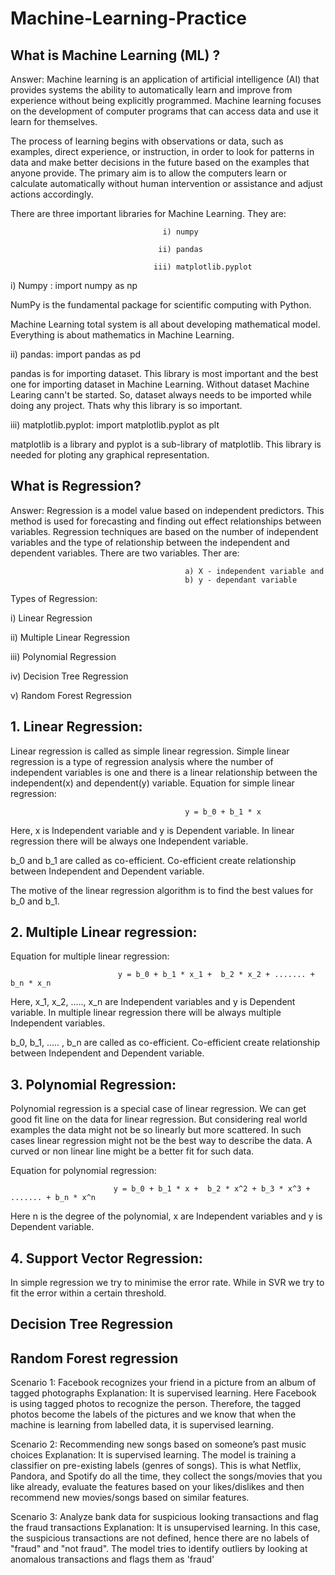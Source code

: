 # Machine-Learning-Practice

## What is Machine Learning (ML) ?

Answer: Machine learning is an application of artificial intelligence (AI) that provides systems the ability to automatically learn and improve from experience without being explicitly programmed. Machine learning focuses on the development of computer programs that can access data and use it learn for themselves.

The process of learning begins with observations or data, such as examples, direct experience, or instruction, in order to look for patterns in data and make better decisions in the future based on the examples that anyone provide. The primary aim is to allow the computers learn or calculate automatically without human intervention or assistance and adjust actions accordingly.

There are three important libraries for Machine Learning. They are:
                                      
                                      i) numpy
                                      
                                     ii) pandas
                                     
                                    iii) matplotlib.pyplot
                                    
i) Numpy : import numpy as np

NumPy is the fundamental package for scientific computing with Python. 

Machine Learning total system is all about developing mathematical model. Everything is about mathematics in Machine Learning. 

ii) pandas: import pandas as pd

pandas is for importing dataset. This library is most important and the best one for importing dataset in Machine Learning. Without dataset Machine Learing cann't be started. So, dataset always needs to be imported while doing any project. Thats why this library is so important.

iii) matplotlib.pyplot: import matplotlib.pyplot as plt

matplotlib is a library and pyplot is a sub-library of matplotlib. This library is needed for ploting any graphical representation.

## What is Regression?

Answer: Regression is a model value based on independent predictors. This method is used for forecasting and finding out effect relationships between variables. Regression techniques are based on the number of independent variables and the type of relationship between the independent and dependent variables. There are two variables. Ther are:

                                           a) X - independent variable and
                                           b) y - dependant variable

Types of Regression:

  i) Linear Regression

 ii) Multiple Linear Regression

iii) Polynomial Regression

 iv) Decision Tree Regression

  v) Random Forest Regression

## 1. Linear Regression: 

Linear regression is called as simple linear regression. Simple linear regression is a type of regression analysis where the number of independent variables is one and there is a linear relationship between the independent(x) and dependent(y) variable. Equation for simple linear regression:

                                           y = b_0 + b_1 * x
                                      
Here, x is Independent variable and y is Dependent variable. In linear regression there will be always one Independent variable.

b_0 and b_1 are called as co-efficient. Co-efficient create relationship between Independent and Dependent variable.

The motive of the linear regression algorithm is to find the best values for b_0 and b_1. 

## 2. Multiple Linear regression: 

Equation for multiple linear regression:

                            y = b_0 + b_1 * x_1 +  b_2 * x_2 + ....... + b_n * x_n
                            
Here, x_1, x_2, ....., x_n are Independent variables and y is Dependent variable. In multiple linear regression there will be always multiple Independent variables.        

b_0, b_1, ..... , b_n are called as co-efficient. Co-efficient create relationship between Independent and Dependent variable.

## 3. Polynomial Regression:

Polynomial regression is a special case of linear regression. We can get good fit line on the data for linear regression. But considering real world examples the data might not be so linearly but more scattered. In such cases linear regression might not be the best way to describe the data. A curved or non linear line might be a better fit for such data.

Equation for polynomial regression:

                           y = b_0 + b_1 * x +  b_2 * x^2 + b_3 * x^3 + ....... + b_n * x^n

Here n is the degree of the polynomial, x are Independent variables and y is Dependent variable.


## 4. Support Vector Regression:

In simple regression we try to minimise the error rate. While in SVR we try to fit the error within a certain threshold.

## Decision Tree Regression

## Random Forest regression

Scenario 1: Facebook recognizes your friend in a picture from an album of tagged photographs
Explanation: It is supervised learning. Here Facebook is using tagged photos to recognize the person. 
Therefore, the tagged photos become the labels of the pictures and we know that when the machine is learning from labelled data, it is supervised learning.

Scenario 2: Recommending new songs based on someone’s past music choices
Explanation: It is supervised learning. The model is training a classifier on pre-existing labels (genres of songs).
This is what Netflix, Pandora, and Spotify do all the time, they collect the songs/movies that you like already, 
evaluate the features based on your likes/dislikes and then recommend new movies/songs based on similar features.

Scenario 3: Analyze bank data for suspicious looking transactions and flag the fraud transactions
Explanation: It is unsupervised learning. In this case, the suspicious transactions are not defined, 
hence there are no labels of "fraud" and "not fraud". The model tries to identify outliers by looking at anomalous transactions and flags them as 'fraud'

